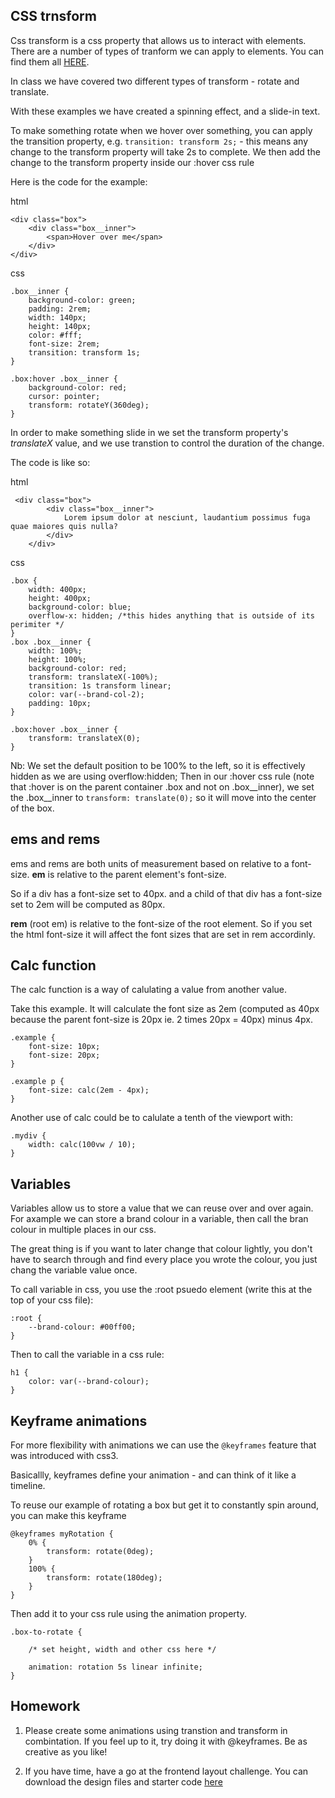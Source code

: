 ## CSS trnsform

Css transform is a css property that allows us to interact with elements. There are a number of types of tranform we can apply to elements. You can find them all [HERE](https://www.w3schools.com/cssref/css3_pr_transform.asp).

In class we have covered two different types of transform - rotate and translate.

With these examples we have created a spinning effect, and a slide-in text.

To make something rotate when we hover over something, you can apply the transition property, e.g. `transition: transform 2s;` - this means any change to the transform property will take 2s to complete. We then add the change to the transform property inside our :hover css rule 

Here is the code for the example: 

html
```
<div class="box">
    <div class="box__inner">
        <span>Hover over me</span>
    </div>
</div>
```

css
```
.box__inner {
    background-color: green;
    padding: 2rem;
    width: 140px;
    height: 140px;
    color: #fff;
    font-size: 2rem;
    transition: transform 1s;
}

.box:hover .box__inner {
    background-color: red;
    cursor: pointer;
    transform: rotateY(360deg);
}
```

In order to make something slide in we set the transform property's _translateX_ value, and we use transtion to  control the duration of the change.

The code is like so:

html
```
 <div class="box">
        <div class="box__inner">
            Lorem ipsum dolor at nesciunt, laudantium possimus fuga quae maiores quis nulla?
        </div>
    </div>
```

css
```
.box {
    width: 400px;
    height: 400px;
    background-color: blue;
    overflow-x: hidden; /*this hides anything that is outside of its perimiter */
}
.box .box__inner {
    width: 100%;
    height: 100%;
    background-color: red;
    transform: translateX(-100%);
    transition: 1s transform linear;
    color: var(--brand-col-2);
    padding: 10px;
}

.box:hover .box__inner {
    transform: translateX(0);
}
```

Nb: We set the default position to be 100% to the left, so it is effectively hidden as we are using overflow:hidden;
Then in our :hover css rule (note that :hover is on the parent container .box and not on .box__inner), we set the .box__inner to `transform: translate(0);` so it will move into the center of the box.

## ems and rems

ems and rems are both units of measurement based on relative to a font-size. **em** is relative to the parent element's font-size.

So if a div has a font-size set to 40px. and a child of that div has a font-size set to 2em will be computed as 80px.

**rem** (root em) is relative to the font-size of the root element. So if you set the html font-size it will affect the font sizes that are set in rem accordinly.

## Calc function

The calc function is a way of calulating a value from another value. 

Take this example. It will calculate the font size as 2em (computed as 40px because the parent font-size is 20px ie. 2 times 20px = 40px) minus 4px.

```
.example {
    font-size: 10px;
    font-size: 20px;
}

.example p {
    font-size: calc(2em - 4px);
}

```
Another use of calc could be to calulate a tenth of the viewport with:

```
.mydiv {
    width: calc(100vw / 10);
}
```

## Variables

Variables allow us to store a value that we can reuse over and over again. For axample we can store a brand colour in a variable, then call the bran colour in multiple places in our css.

The great thing is if you want to later change that colour lightly, you don't have to search through and find every place you wrote the colour, you just chang the variable value once.

To call variable in css, you use the :root psuedo element (write this at the top of your css file):

```
:root {
    --brand-colour: #00ff00;
}
```
Then to call the variable in a css rule:
```
h1 {
    color: var(--brand-colour);
}
```

## Keyframe animations

For more flexibility with animations we can use the `@keyframes` feature that was introduced with css3.

Basicallly, keyframes define your animation - and can think of it like a timeline.

To reuse our example of rotating a box but get it to constantly spin around, you can make this keyframe
```
@keyframes myRotation {
    0% {
        transform: rotate(0deg);
    }
    100% {
        transform: rotate(180deg);
    }
}
```
Then add it to your css rule using the animation property.

```
.box-to-rotate {

    /* set height, width and other css here */

    animation: rotation 5s linear infinite;
}
```

## Homework

1. Please create some animations using transtion and transform in combintation. If you feel up to it, try doing it with @keyframes. Be as creative as you like!

2. If you have time, have a go at the frontend layout challenge. You can download the design files and starter code [here](https://www.frontendmentor.io/challenges/3column-preview-card-component-pH92eAR2-/hub/3column-preview-card-component-1g2OdvYOh)